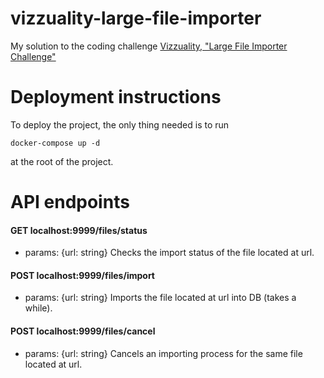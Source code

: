 # vizzuality-large-file-importer
My solution to the coding challenge [Vizzuality, "Large File Importer Challenge"](https://github.com/Vizzuality/coding-challenge-examples/tree/software-engineer/importer-large-files)

# Deployment instructions
To deploy the project, the only thing needed is to run 
```console
docker-compose up -d
```
at the root of the project.


# API endpoints
#### GET localhost:9999/files/status
  * params: {url: string}
Checks the import status of the file located at url.
#### POST localhost:9999/files/import
  * params: {url: string}
Imports the file located at url into DB (takes a while).

#### POST localhost:9999/files/cancel
  * params: {url: string}
Cancels an importing process for the same file located at url.



